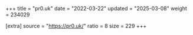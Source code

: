 +++
title = "pr0.uk"
date = "2022-03-22"
updated = "2025-03-08"
weight = 234029

[extra]
source = "https://pr0.uk/"
ratio = 8
size = 229
+++
